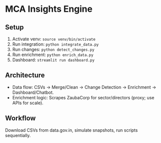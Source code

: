 # MCA Insights Engine
## Setup
1. Activate venv: `source venv/bin/activate`
2. Run integration: `python integrate_data.py`
3. Run changes: `python detect_changes.py`
4. Run enrichment: `python enrich_data.py`
5. Dashboard: `streamlit run dashboard.py`

## Architecture
- Data flow: CSVs -> Merge/Clean -> Change Detection -> Enrichment -> Dashboard/Chatbot.
- Enrichment logic: Scrapes ZaubaCorp for sector/directors (proxy; use APIs for scale).

## Workflow
Download CSVs from data.gov.in, simulate snapshots, run scripts sequentially.
